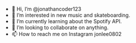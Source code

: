 - 👋 Hi, I’m @jonathancoder123
- 👀 I’m interested in new music and skateboarding.
- 🌱 I’m currently learning about the Spotify API.
- 💞️ I’m looking to collaborate on anything.
- 📫 How to reach me on Instagram jonlee0802

<!---
jonathancoder123/jonathancoder123 is a ✨ special ✨ repository because its `README.md` (this file) appears on your GitHub profile.
You can click the Preview link to take a look at your changes.
--->
